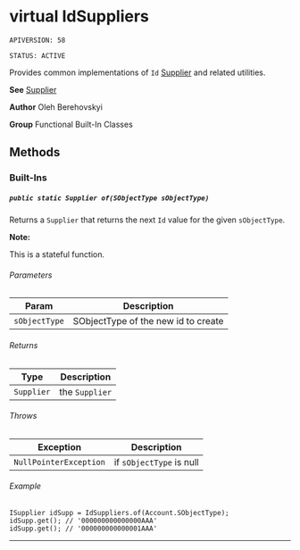 # virtual IdSuppliers

`APIVERSION: 58`

`STATUS: ACTIVE`

Provides common implementations of `Id` [Supplier](/docs/Functional-Abstract-Classes/Supplier.md)
and related utilities.


**See** [Supplier](/docs/Functional-Abstract-Classes/Supplier.md)


**Author** Oleh Berehovskyi


**Group** Functional Built-In Classes

## Methods
### Built-Ins
##### `public static Supplier of(SObjectType sObjectType)`

Returns a `Supplier` that returns the next `Id` value for the given `sObjectType`. <p><strong>Note: </strong></p> <p>This is a stateful function.</p>

###### Parameters

|Param|Description|
|---|---|
|`sObjectType`|SObjectType of the new id to create|

###### Returns

|Type|Description|
|---|---|
|`Supplier`|the `Supplier`|

###### Throws

|Exception|Description|
|---|---|
|`NullPointerException`|if `sObjectType` is null|

###### Example
```apex
ISupplier idSupp = IdSuppliers.of(Account.SObjectType);
idSupp.get(); // '000000000000000AAA'
idSupp.get(); // '000000000000001AAA'
```


---
